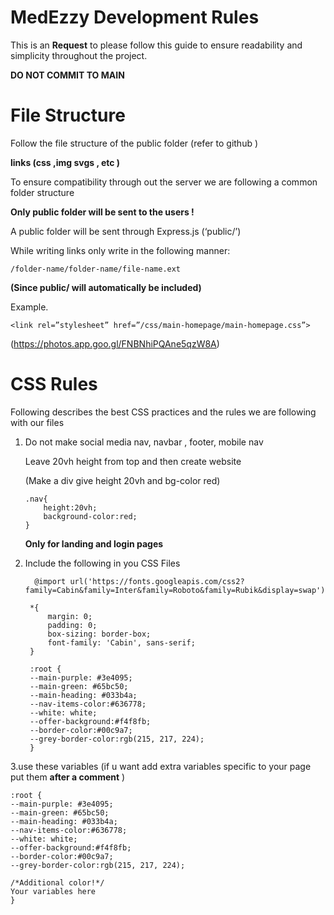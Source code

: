 # MedEzzy Development Rules
This is an **Request** to please follow this guide to ensure readability and simplicity throughout the project. 

**DO NOT COMMIT TO MAIN** 
# File Structure

Follow the file structure of the public folder (refer to github )

**links (css ,img svgs , etc )**

To ensure compatibility through out the server we are following a common folder structure

**Only public folder will be sent to the users !**

A public folder will be sent through Express.js  (‘public/’)

While writing links only write in the following manner:

	/folder-name/folder-name/file-name.ext

**(Since public/ will automatically be included)**

Example.

    <link rel=”stylesheet” href=”/css/main-homepage/main-homepage.css”>
 (https://photos.app.goo.gl/FNBNhiPQAne5qzW8A)
  

# CSS Rules

Following describes the best CSS practices and the rules we are following with our files

 1. Do not make social media nav, navbar , footer, mobile nav
	
	Leave 20vh height from top and then create website

	(Make a div give height 20vh and bg-color red)
	

	    .nav{
		    height:20vh;
		    background-color:red;
	    }

	**Only for landing and login pages**
2. Include the following in you CSS Files
	

		 @import url('https://fonts.googleapis.com/css2?family=Cabin&family=Inter&family=Roboto&family=Rubik&display=swap');

		*{
			margin: 0;
			padding: 0;
			box-sizing: border-box;
			font-family: 'Cabin', sans-serif;
		}

		:root {
		--main-purple: #3e4095;
		--main-green: #65bc50;
		--main-heading: #033b4a;
		--nav-items-color:#636778;
		--white: white;
		--offer-background:#f4f8fb;
		--border-color:#00c9a7;
		--grey-border-color:rgb(215, 217, 224);
		}
3.use these variables (if u want add extra variables specific to your page put them **after a 	comment** )

    :root {
	--main-purple: #3e4095;
	--main-green: #65bc50;
	--main-heading: #033b4a;
	--nav-items-color:#636778;
	--white: white;
	--offer-background:#f4f8fb;
	--border-color:#00c9a7;
	--grey-border-color:rgb(215, 217, 224);
		
	/*Additional color!*/
	Your variables here
	}

